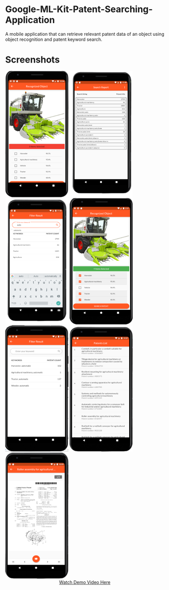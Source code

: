 # Google-ML-Kit-Patent-Searching-Application

A mobile application that can retrieve relevant patent data of an object using object recognition and patent keyword search.


# Screenshots
   <div style=display="inline-block";>
    <img src="https://github.com/nav0713/images/blob/master/9.png" width="200" height="400" title="hover text">
  <img src="https://github.com/nav0713/images/blob/master/7.png" width="200" height="400" alt="accessibility text">
       <img src="https://github.com/nav0713/images/blob/master/6.png" width="200" height="400" title="hover text">
  <img src="https://github.com/nav0713/images/blob/master/2.png" width="200" height="400" alt="accessibility text">
     <img src="https://github.com/nav0713/images/blob/master/10.png" width="200" height="400" alt="accessibility text">
        <img src="https://github.com/nav0713/images/blob/master/4.png" width="200" height="400" alt="accessibility text">
        <img src="https://github.com/nav0713/images/blob/master/5.png" width="200" height="400" alt="accessibility text">
  </div>

<center><a href="https://youtu.be/QLbSdAB7vDQ">Watch Demo Video Here</a></center>

